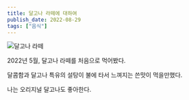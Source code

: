 ```yaml
---
title: 달고나 라떼에 대하여
publish_date: 2022-08-29
tags: ["음식"]
---
```


![달고나 라떼](https://i.imgur.com/iGc6A0y.jpg)

2022년 5월, 달고나 라떼를 처음으로 먹어봤다.

달콤함과 달고나 특유의 설탕이 불에 타서 느껴지는 쓴맛이 먹을만했다.

나는 오리지널 달고나도 좋아한다.

